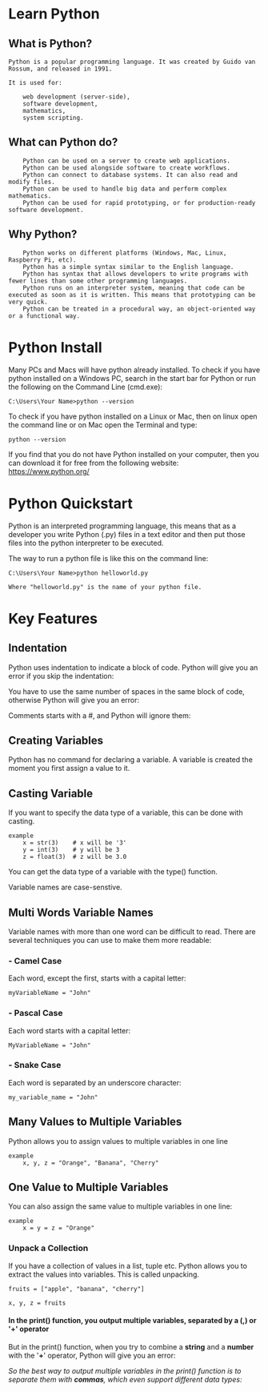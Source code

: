 
# Learn Python
##  What is Python?
    
    Python is a popular programming language. It was created by Guido van Rossum, and released in 1991.

    It is used for:

        web development (server-side),
        software development,
        mathematics,
        system scripting.
##  What can Python do?
        Python can be used on a server to create web applications.
        Python can be used alongside software to create workflows.
        Python can connect to database systems. It can also read and modify files.
        Python can be used to handle big data and perform complex mathematics.
        Python can be used for rapid prototyping, or for production-ready software development.
##  Why Python?
        Python works on different platforms (Windows, Mac, Linux, Raspberry Pi, etc).
        Python has a simple syntax similar to the English language.
        Python has syntax that allows developers to write programs with fewer lines than some other programming languages.
        Python runs on an interpreter system, meaning that code can be executed as soon as it is written. This means that prototyping can be very quick.
        Python can be treated in a procedural way, an object-oriented way or a functional way.

#   Python Install
    
Many PCs and Macs will have python already installed. To check if you have python installed on a Windows PC, search in the start bar for Python or run the following on the Command Line (cmd.exe):
    
    C:\Users\Your Name>python --version

To check if you have python installed on a Linux or Mac, then on linux open the command line or on Mac open the Terminal and type:

    python --version

If you find that you do not have Python installed on your computer, then you can download it for free from the following website: https://www.python.org/

# Python Quickstart

Python is an interpreted programming language, this means that as a developer you write Python (.py) files in a text editor and then put those files into the python interpreter to be executed.

The way to run a python file is like this on the command line:

    C:\Users\Your Name>python helloworld.py

    Where "helloworld.py" is the name of your python file.

# Key Features

## Indentation

Python uses indentation to indicate a block of code. Python will give you an error if you skip the indentation:

You have to use the same number of spaces in the same block of code, otherwise Python will give you an error:

Comments starts with a #, and Python will ignore them:

## Creating Variables

Python has no command for declaring a variable. A variable is created the moment you first assign a value to it.

## Casting Variable

If you want to specify the data type of a variable, this can be done with casting.

    example  
        x = str(3)    # x will be '3'
        y = int(3)    # y will be 3
        z = float(3)  # z will be 3.0
    
You can get the data type of a variable with the type() function.

Variable names are case-senstive.

## Multi Words Variable Names

Variable names with more than one word can be difficult to read. There are several techniques you can use to make them more readable:

### - Camel Case

Each word, except the first, starts with a capital letter:

    myVariableName = "John"

### - Pascal Case

Each word starts with a capital letter:

    MyVariableName = "John"

### - Snake Case

Each word is separated by an underscore character:

    my_variable_name = "John"

## Many Values to Multiple Variables

Python allows you to assign values to multiple variables in one line

    example  
        x, y, z = "Orange", "Banana", "Cherry"

## One Value to Multiple Variables

You can also assign the same value to multiple variables in one line:

    example
        x = y = z = "Orange"
### Unpack a Collection

If you have a collection of values in a list, tuple etc. Python allows you to extract the values into variables. This is called unpacking.

    fruits = ["apple", "banana", "cherry"]

    x, y, z = fruits

#### In the print() function, you output multiple variables, separated by a (,) or '+' operator

But in the print() function, when you try to combine a **string** and a **number** with the '**+**' operator, Python will give you an error:

_So the best way to output multiple variables in the print() function is to separate them with **commas**, which even support different data types:_


    
